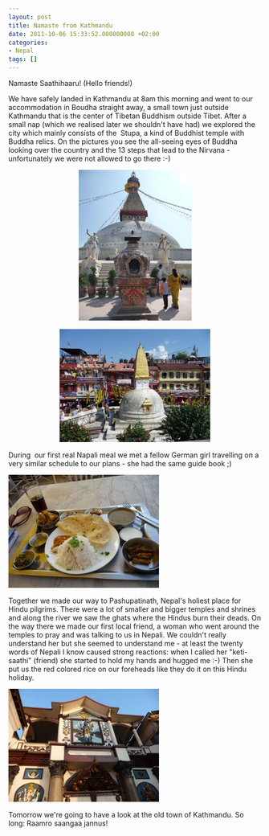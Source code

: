 ```yaml
---
layout: post
title: Namaste from Kathmandu
date: 2011-10-06 15:33:52.000000000 +02:00
categories:
- Nepal
tags: []
---
```

Namaste Saathihaaru! (Hello friends!)

We have safely landed in Kathmandu at 8am this morning and went to our accommodation in Boudha straight away, a small town just outside Kathmandu that is the center of Tibetan Buddhism outside Tibet. After a small nap (which we realised later we shouldn't have had) we explored the city which mainly consists of the  Stupa, a kind of Buddhist temple with Buddha relics. On the pictures you see the all-seeing eyes of Buddha looking over the country and the 13 steps that lead to the Nirvana - unfortunately we were not allowed to go there :-)
<p style="text-align: center"><a href="/images/gallery/2011/10/P1050387.jpg"><img class="aligncenter" src="/images/gallery/2011/10/P1050387-225x300.jpg" alt="" width="225" height="300" /></a></p>
<p style="text-align: center"><a href="/images/gallery/2011/10/P1050393.jpg"><img class="aligncenter size-medium wp-image-81" src="/images/gallery/2011/10/P1050393-300x225.jpg" alt="" width="300" height="225" /></a></p>
During  our first real Napali meal we met a fellow German girl travelling on a very similar schedule to our plans - she had the same guide book ;)

<a href="/images/gallery/2011/10/P1050405.jpg"><img class="aligncenter size-medium wp-image-82" src="/images/gallery/2011/10/P1050405-300x225.jpg" alt="" width="300" height="225" /></a>

Together we made our way to Pashupatinath, Nepal's holiest place for Hindu pilgrims. There were a lot of smaller and bigger temples and shrines and along the river we saw the ghats where the Hindus burn their deads. On the way there we made our first local friend, a woman who went around the temples to pray and was talking to us in Nepali. We couldn't really understand her but she seemed to understand me - at least the twenty words of Nepali I know caused strong reactions: when I called her "keti-saathi" (friend) she started to hold my hands and hugged me :-) Then she put us the red colored rice on our foreheads like they do it on this Hindu holiday.

<a href="/images/gallery/2011/10/P1050426.jpg"><img class="aligncenter size-medium wp-image-83" src="/images/gallery/2011/10/P1050426-300x225.jpg" alt="" width="300" height="225" /></a>

Tomorrow we're going to have a look at the old town of Kathmandu. So long: Raamro saangaa jannus!

<a href="/images/gallery/2011/10/P1050387.jpg">
</a>

